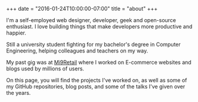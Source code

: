 +++
date = "2016-01-24T10:00:00-07:00"
title = "about"
+++

I'm a self-employed web designer, developer, geek and open-source enthusiast. I love building things
that make developers more productive and happier.

Still a university student fighting for my bachelor's degree in Computer Engineering, helping colleagues and teachers on my way.

My past gig was at [Mi9Retail](https://mi9retail.com/e-commerce/) where I worked on E-commerce websites and blogs used by millions of users.

On this page, you will find the projects I've worked on,
as well as some of my GitHub repositories, blog posts, and some of the talks
I've given over the years.
